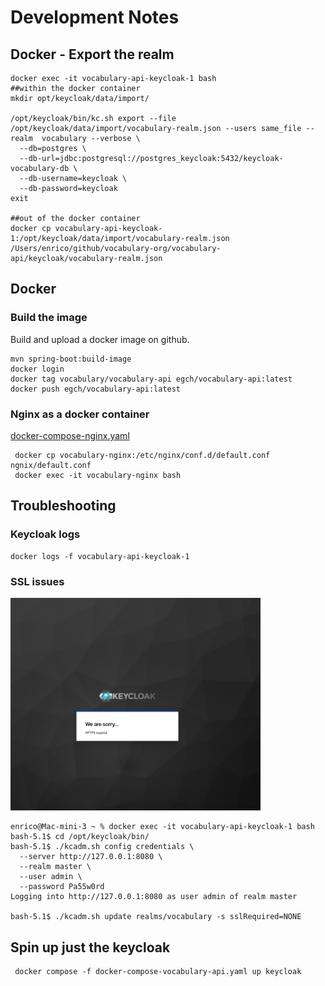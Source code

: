 # Development Notes
## Docker - Export the realm
```shell
docker exec -it vocabulary-api-keycloak-1 bash
##within the docker container 
mkdir opt/keycloak/data/import/
  
/opt/keycloak/bin/kc.sh export --file /opt/keycloak/data/import/vocabulary-realm.json --users same_file --realm  vocabulary --verbose \
  --db=postgres \
  --db-url=jdbc:postgresql://postgres_keycloak:5432/keycloak-vocabulary-db \
  --db-username=keycloak \
  --db-password=keycloak
exit
  
##out of the docker container 
docker cp vocabulary-api-keycloak-1:/opt/keycloak/data/import/vocabulary-realm.json /Users/enrico/github/vocabulary-org/vocabulary-api/keycloak/vocabulary-realm.json

```

## Docker
### Build the image
Build and upload a docker image on github.

```shell
mvn spring-boot:build-image
docker login
docker tag vocabulary/vocabulary-api egch/vocabulary-api:latest
docker push egch/vocabulary-api:latest
```

### Nginx as a docker container
[docker-compose-nginx.yaml](docker-compose-nginx.yaml)
```shell
 docker cp vocabulary-nginx:/etc/nginx/conf.d/default.conf ngnix/default.conf
 docker exec -it vocabulary-nginx bash
```


## Troubleshooting
### Keycloak logs
```shell
docker logs -f vocabulary-api-keycloak-1
```
### SSL issues

<img src="docs/images/KC-SSL.png" alt="HTTPS required" width="400">

```shell
enrico@Mac-mini-3 ~ % docker exec -it vocabulary-api-keycloak-1 bash
bash-5.1$ cd /opt/keycloak/bin/
bash-5.1$ ./kcadm.sh config credentials \
  --server http://127.0.0.1:8080 \
  --realm master \
  --user admin \
  --password Pa55w0rd
Logging into http://127.0.0.1:8080 as user admin of realm master

bash-5.1$ ./kcadm.sh update realms/vocabulary -s sslRequired=NONE

```
## Spin up just the keycloak
```shell
 docker compose -f docker-compose-vocabulary-api.yaml up keycloak 
```
